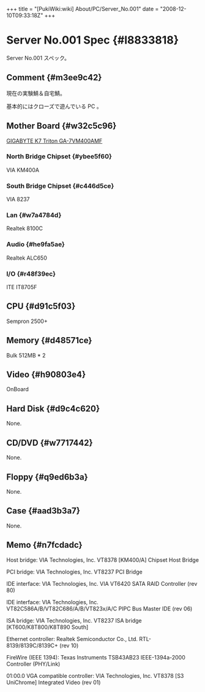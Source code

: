 +++
title = "[PukiWiki:wiki] About/PC/Server_No.001"
date = "2008-12-10T09:33:18Z"
+++

# Server No.001 Spec  {#l8833818}
Server No.001 スペック。


## Comment  {#m3ee9c42}
現在の実験鯖＆自宅鯖。

基本的にはクローズで遊んでいる PC 。

## Mother Board  {#w32c5c96}
[GIGABYTE K7 Triton GA-7VM400AMF](http://www.gigabyte.com.tw/Products/Motherboard/Products_Overview.aspx?ProductID=1748 "GIGABYTE K7 Triton GA-7VM400AMF")

### North Bridge Chipset  {#ybee5f60}
VIA KM400A

### South Bridge Chipset  {#c446d5ce}
VIA 8237

### Lan  {#w7a4784d}
Realtek 8100C

### Audio  {#he9fa5ae}
Realtek ALC650

### I/O  {#r48f39ec}
ITE IT8705F

## CPU  {#d91c5f03}
Sempron 2500+

## Memory  {#d48571ce}
Bulk 512MB * 2

## Video  {#h90803e4}
OnBoard

## Hard Disk  {#d9c4c620}
None.

## CD/DVD  {#w7717442}
None.

## Floppy  {#q9ed6b3a}
None.

## Case  {#aad3b3a7}
None.

## Memo  {#n7fcdadc}
Host bridge: VIA Technologies, Inc. VT8378 [KM400/A] Chipset Host Bridge

PCI bridge: VIA Technologies, Inc. VT8237 PCI Bridge

IDE interface: VIA Technologies, Inc. VIA VT6420 SATA RAID Controller (rev 80)

IDE interface: VIA Technologies, Inc. VT82C586A/B/VT82C686/A/B/VT823x/A/C PIPC Bus Master IDE (rev 06)

ISA bridge: VIA Technologies, Inc. VT8237 ISA bridge [KT600/K8T800/K8T890 South]

Ethernet controller: Realtek Semiconductor Co., Ltd. RTL-8139/8139C/8139C+ (rev 10)

FireWire (IEEE 1394): Texas Instruments TSB43AB23 IEEE-1394a-2000 Controller (PHY/Link)

01:00.0 VGA compatible controller: VIA Technologies, Inc. VT8378 [S3 UniChrome] Integrated Video (rev 01)
